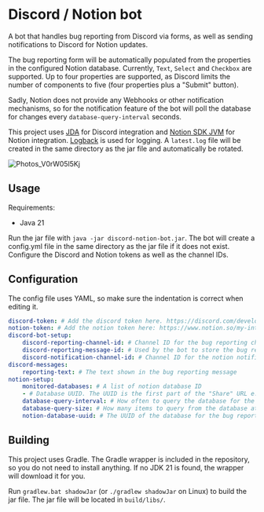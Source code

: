 # Discord / Notion bot
A bot that handles bug reporting from Discord via forms, as well as sending notifications to Discord for Notion updates.

The bug reporting form will be automatically populated from the properties in the configured Notion database. Currently, `Text`, `Select` and `Checkbox` are supported. Up to four properties are supported, 
as Discord limits the number of components to five (four properties plus a "Submit" button).

Sadly, Notion does not provide any Webhooks or other notification mechanisms, so for the notification feature of the bot will poll the database for changes every `database-query-interval` seconds.

This project uses [JDA](https://github.com/discord-jda/JDA) for Discord integration and [Notion SDK JVM](https://github.com/seratch/notion-sdk-jvm) for Notion integration.
[Logback](http://logback.qos.ch/) is used for logging. A `latest.log` file will be created in the same directory as the jar file and automatically be rotated.

![Photos_V0rW05l5Kj](https://github.com/user-attachments/assets/50109f9d-324d-4800-a171-6229569906b6)


## Usage
Requirements:
* Java 21

Run the jar file with `java -jar discord-notion-bot.jar`. 
The bot will create a config.yml file in the same directory as the jar file if it does not exist.
Configure the Discord and Notion tokens as well as the channel IDs.
## Configuration 
The config file uses YAML, so make sure the indentation is correct when editing it.
```yaml
discord-token: # Add the discord token here. https://discord.com/developers/applications
notion-token: # Add the notion token here: https://www.notion.so/my-integrations
discord-bot-setup:
    discord-reporting-channel-id: # Channel ID for the bug reporting channel. Right-click on the channel to copy the ID
    discord-reporting-message-id: # Used by the bot to store the bug reporting message. Do not change this value manually
    discord-notification-channel-id: # Channel ID for the notion notification channel. 
discord-messages:
    reporting-text: # The text shown in the bug reporting message
notion-setup:
    monitored-databases: # A list of notion database ID
    - # Database UUID. The UUID is the first part of the "Share" URL e.g., https://www.notion.so/19c52a80a64580659aefd31dabb24fba
    database-query-interval: # How often to query the database for the notification channel, in seconds
    database-query-size: # How many items to query from the database at a time
    notion-database-uuid: # The UUID of the database for the bug reporting. The UUID is the first part of the "Share" URL e.g., https://www.notion.so/19c52a80a64580659aefd31dabb24fba
```

## Building
This project uses Gradle. The Gradle wrapper is included in the repository, so you do not need to install anything. If no JDK 21 is found, the wrapper will download it for you.

Run `gradlew.bat shadowJar` (or `./gradlew shadowJar` on Linux) to build the jar file. The jar file will be located in `build/libs/`.
